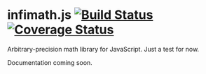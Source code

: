 # infimath.js [![Build Status](https://travis-ci.org/ETHproductions/infimath.svg?branch=master)](https://travis-ci.org/ETHproductions/infimath) [![Coverage Status](https://coveralls.io/repos/github/ETHproductions/infimath/badge.svg?branch=master)](https://coveralls.io/github/ETHproductions/infimath?branch=master)

Arbitrary-precision math library for JavaScript. Just a test for now.

Documentation coming soon.